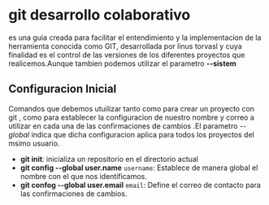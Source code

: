 # git desarrollo colaborativo
es una guia creada para facilitar el entendimiento y la implementacion de la herramienta conocida como GIT, desarrollada por linus  torvasl  y cuya  finalidad es el control de las versiones de los diferentes proyectos que realicemos.Aunque tambien podemos utilizar el parametro **--sistem**

## Configuracion Inicial 
Comandos que debemos utuilizar tanto como para crear un proyecto con git , como para establecer la configuracion de nuestro nombre y correo a utilizar en cada una de las confirmaciones de cambios .El parametro *--global*  indica que dicha configuracion  aplica para todos los proyectos del msimo usuario.

* **git init**: inicializa un repositorio en el directorio actual
* **git config --global user.name** `username`: Establece de manera global el nombre con el que nos identificamos. 
* **git confog --global user.email** `email`: Define el correo de contacto para las confirmaciones de cambios.